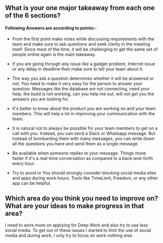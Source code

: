 ## What is your one major takeaway from each one of the 6 sections?

#### Following Answers are according to points:-

* From the first point make notes while discussing requirements with the team and make sure to ask questions and seek clarity in the meeting itself. Since most of the time, it will be challenging to get the same set of people online again is the main takeaway.

* If you are going through any issue like a gadget problem, Internet issue or any delay in deadline then make sure to tell your team about it.

* The way you ask a question determines whether it will be answered or not. You need to make it very easy for the person to answer your question. Messages like the database are not connecting, need your help, the build is not working, can you help me out, will not get you the answers you are looking for.

* It's better to know about the product you are working on and your team members. This will help a lot in improving your communication with the team.

* It is natural not to always be possible for your team members to get on a call with you. Instead, you can send a Slack or Whatsapp message. But instead of bombarding them with many messages, you can write down all the questions you have and send them as a single message
* Be available when someone replies to your message. Things move faster if it's a real-time conversation as compared to a back-and-forth every hour.

* Try to avoid or You should strongly consider blocking social media sites and apps during work hours. Tools like TimeLimit, Freedom, or any other app can be helpful. 


## Which area do you think you need to improve on? What are your ideas to make progress in that area?

I need to work more on applying for Deep Work and also try to use less social media. To get out of these issues I started to limit the use of social media and during work, I only try to focus on work nothing else.
